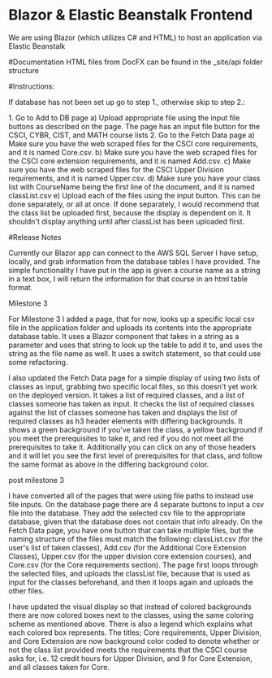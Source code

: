 <h1>Blazor & Elastic Beanstalk Frontend</h1>

<p>We are using Blazor (which utilizes C# and HTML) to host an application via Elastic Beanstalk</p>

<p>#Documentation HTML files from DocFX can be found in the _site/api folder structure<p>

#Instructions:
<p>
If database has not been set up go to step 1., otherwise skip to step 2.:
  <p>
  1. Go to Add to DB page
    a) Upload appropriate file using the input file buttons as described on the page.
    The page has an input file button for the CSCI, CYBR, CIST, and MATH course lists
  2. Go to the Fetch Data page
    a) Make sure you have the web scraped files for the CSCI core requirements, and it is named Core.csv. 
    b) Make sure you have the web scraped files for the CSCI core extension requirements, and it is named Add.csv. 
    c) Make sure you have the web scraped files for the CSCI Upper Division requirements, and it is named Upper.csv.
    d) Make sure you have your class list with CourseName being the first line of the document, and it is named classList.csv
    e) Upload each of the files using the input button. This can be done separately, or all at once. If done separately, I would recommend that the class list be uploaded first, because the display is dependent on it. It shouldn't display anything until after classList has been uploaded first.

#Release Notes
<p>Currently our Blazor app can connect to the AWS SQL Server I have setup, locally, and grab information from the database tables I have provided.
The simple functionality I have put in the app is given a course name as a string in a text box, I will return the information for that course in an html table format.</p>

<p>Milestone 3<p>
<p>For Milestone 3 I added a page, that for now, looks up a specific local csv file in the application folder and uploads its contents into the appropriate database table. It uses a Blazor component that takes in a string as a parameter and uses that string to look up the table to add it to, and uses the string as the file name as well. It uses a switch statement, so that could use some refactoring.<p>
<p>I also updated the Fetch Data page for a simple display of using two lists of classes as input, grabbing two specific local files, so this doesn't yet work on the deployed version. It takes a list of required classes, and a list of classes someone has taken as input. It checks the list of required classes against the list of classes someone has taken and displays the list of required classes as h3 header elements with differing backgrounds. It shows a green background if you've taken the class, a yellow background if you meet the prerequisites to take it, and red if you do not meet all the prerequisites to take it. Additionally you can click on any of those headers and it will let you see the first level of prerequisites for that class, and follow the same format as above in the differing background color.<p>

<p>post milestone 3<p>
<p>I have converted all of the pages that were using file paths to instead use file inputs. On the database page there are 4 separate buttons to input a csv file into the database. They add the selected csv file to the appropriate database, given that the database does not contain that info already. On the Fetch Data page, you have one button that can take multiple files, but the naming structure of the files must match the following: classList.csv (for the user's list of taken classes), Add.csv (for the Additional Core Extension Classes), Upper.csv (for the upper division core extension courses), and Core.csv (for the Core requirements section). The page first loops through the selected files, and uploads the classList file, because that is used as input for the classes beforehand, and then it loops again and uploads the other files. <p>
  
<p>I have updated the visual display so that instead of colored backgrounds there are now colored boxes next to the classes, using the same coloring scheme as mentioned above. There is also a legend which explains what each colored box represents. The titles; Core requirements, Upper Division, and Core Extension are now background color coded to denote whether or not the class list provided meets the requirements that the CSCI course asks for, i.e. 12 credit hours for Upper Division, and 9 for Core Extension, and all classes taken for Core.<p>
